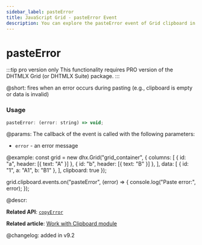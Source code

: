 ```yaml
---
sidebar_label: pasteError
title: JavaScript Grid - pasteError Event 
description: You can explore the pasteError event of Grid clipboard in the documentation of the DHTMLX JavaScript UI library. Browse developer guides and API reference, try out code examples and live demos, and download a free 30-day evaluation version of DHTMLX Suite.
---
```


# pasteError

:::tip pro version only 
This functionality requires PRO version of the DHTMLX Grid (or DHTMLX Suite) package.
:::

@short: fires when an error occurs during pasting (e.g., clipboard is empty or data is invalid)

### Usage

~~~jsx
pasteError: (error: string) => void;
~~~

@params:
The callback of the event is called with the following parameters:

- `error` - an error message


@example:
const grid = new dhx.Grid("grid_container", {
    columns: [
        { id: "a", header: [{ text: "A" }] },
        { id: "b", header: [{ text: "B" }] },
    ],
    data: [
        { id: "1", a: "A1", b: "B1" },
    ],
    clipboard: true
});

grid.clipboard.events.on("pasteError", (error) => {
    console.log("Paste error:", error);
});

@descr:

**Related API**: [`copyError`](grid/api/clipboard/copyerror_event.md)

**Related article**: [Work with Clipboard module](grid/usage_clipboard.md)

@changelog:
added in v9.2